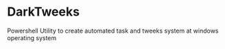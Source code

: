 # DarkTweeks
 Powershell Utility to create automated task and tweeks system at windows operating system
